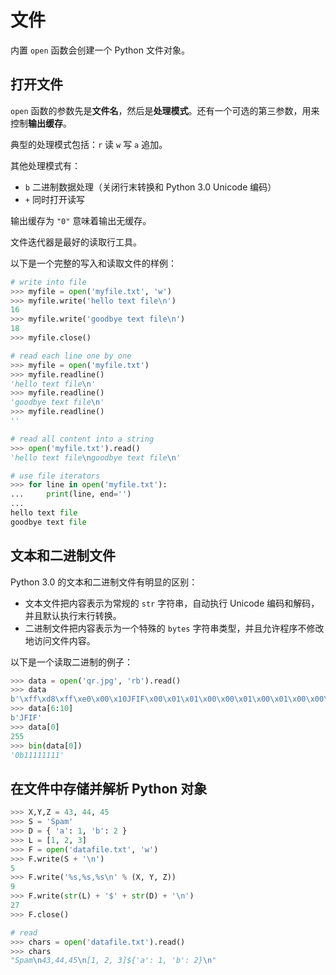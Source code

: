 # 文件

内置 `open` 函数会创建一个 Python 文件对象。

## 打开文件

`open` 函数的参数先是**文件名**，然后是**处理模式**。还有一个可选的第三参数，用来控制**输出缓存**。

典型的处理模式包括：`r` 读 `w` 写 `a` 追加。

其他处理模式有：

- `b` 二进制数据处理（关闭行末转换和 Python 3.0 Unicode 编码）
- `+` 同时打开读写

输出缓存为 `"0"` 意味着输出无缓存。

文件迭代器是最好的读取行工具。

以下是一个完整的写入和读取文件的样例：

```py
# write into file
>>> myfile = open('myfile.txt', 'w')
>>> myfile.write('hello text file\n')
16
>>> myfile.write('goodbye text file\n')
18
>>> myfile.close()

# read each line one by one
>>> myfile = open('myfile.txt')
>>> myfile.readline()
'hello text file\n'
>>> myfile.readline()
'goodbye text file\n'
>>> myfile.readline()
''

# read all content into a string
>>> open('myfile.txt').read()
'hello text file\ngoodbye text file\n'

# use file iterators
>>> for line in open('myfile.txt'):
...     print(line, end='')
...
hello text file
goodbye text file
```

## 文本和二进制文件

Python 3.0 的文本和二进制文件有明显的区别：

- 文本文件把内容表示为常规的 `str` 字符串，自动执行 Unicode 编码和解码，并且默认执行末行转换。
- 二进制文件把内容表示为一个特殊的 `bytes` 字符串类型，并且允许程序不修改地访问文件内容。

以下是一个读取二进制的例子：

```py
>>> data = open('qr.jpg', 'rb').read()
>>> data
b'\xff\xd8\xff\xe0\x00\x10JFIF\x00\x01\x01\x00\x00\x01\x00\x01\x00\x00\xff\xdb\x00C\x00\x0b\t\t\x07\t\...'
>>> data[6:10]
b'JFIF'
>>> data[0]
255
>>> bin(data[0])
'0b11111111'
```

## 在文件中存储并解析 Python 对象

```py
>>> X,Y,Z = 43, 44, 45
>>> S = 'Spam'
>>> D = { 'a': 1, 'b': 2 }
>>> L = [1, 2, 3]
>>> F = open('datafile.txt', 'w')
>>> F.write(S + '\n')
5
>>> F.write('%s,%s,%s\n' % (X, Y, Z))
9
>>> F.write(str(L) + '$' + str(D) + '\n')
27
>>> F.close()

# read
>>> chars = open('datafile.txt').read()
>>> chars
"Spam\n43,44,45\n[1, 2, 3]${'a': 1, 'b': 2}\n"
```